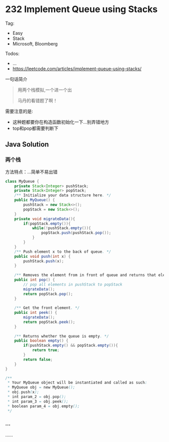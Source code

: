 # 232 Implement Queue using Stacks

Tag:

- Easy
- Stack
- Microsoft, Bloomberg

Todos:

- ...
- https://leetcode.com/articles/implement-queue-using-stacks/

一句话简介

> 用两个栈模拟,一个进一个出
>
> 马丹的看错题了啊！

需要注意的是:

- 这种题都要你在构造函数初始化一下...别弄错地方
- top和pop都需要判断下

## Java Solution

### 两个栈

方法特点：...简单不易出错

```java
class MyQueue {
    private Stack<Integer> pushStack;
    private Stack<Integer> popStack;
    /** Initialize your data structure here. */
    public MyQueue() {
        pushStack = new Stack<>();
        popStack = new Stack<>();
    }
    private void migrateData(){
        if(popStack.empty()){
            while(!pushStack.empty()){
                popStack.push(pushStack.pop());
            }
        }
    }
    /** Push element x to the back of queue. */
    public void push(int x) {
        pushStack.push(x);
    }
    
    /** Removes the element from in front of queue and returns that element. */
    public int pop() {
        // pop all elements in pushStack to popStack
        migrateData();
        return popStack.pop();
    }
    
    /** Get the front element. */
    public int peek() {
        migrateData();
        return popStack.peek();
    }
    
    /** Returns whether the queue is empty. */
    public boolean empty() {
        if(pushStack.empty() && popStack.empty()){
            return true;
        }
        return false;
    }
}

/**
 * Your MyQueue object will be instantiated and called as such:
 * MyQueue obj = new MyQueue();
 * obj.push(x);
 * int param_2 = obj.pop();
 * int param_3 = obj.peek();
 * boolean param_4 = obj.empty();
 */
```

### ...

......

```java

```

